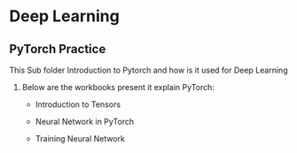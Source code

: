 # Deep Learning

## PyTorch Practice

This Sub folder Introduction to Pytorch and how is it used for Deep Learning

1. Below are the workbooks present it explain PyTorch:

    - Introduction to Tensors

    - Neural Network in PyTorch
    
    - Training Neural Network
